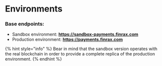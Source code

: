 # Environments

### Base endpoints:

* Sandbox environment: **https://sandbox-payments.finrax.com**
* Production environment: **https://payments.finrax.com**

{% hint style="info" %}
Bear in mind that the sandbox version operates with the real blockchain in order to provide a complete replica of the production environment.
{% endhint %}




